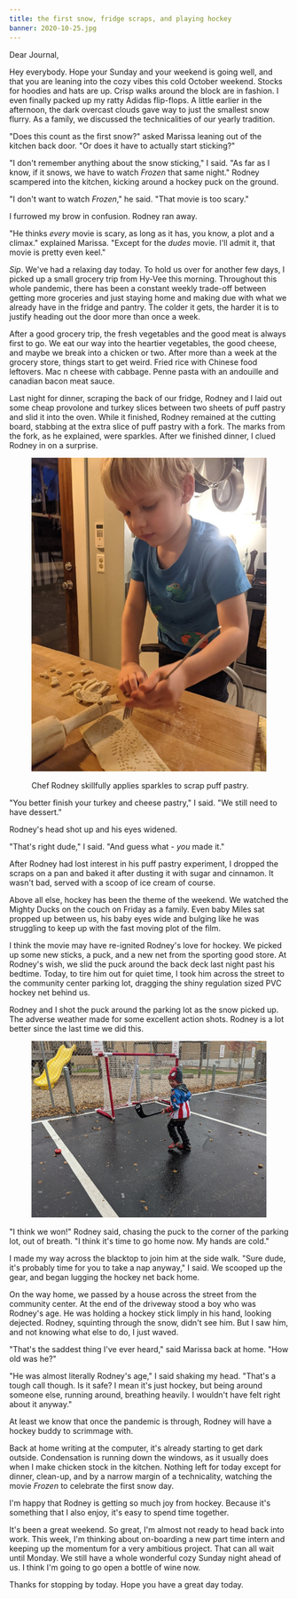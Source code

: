 ```yaml
---
title: the first snow, fridge scraps, and playing hockey
banner: 2020-10-25.jpg
---
```


Dear Journal,

Hey everybody.  Hope your Sunday and your weekend is going well, and
that you are leaning into the cozy vibes this cold October weekend.
Stocks for hoodies and hats are up.  Crisp walks around the block are
in fashion.  I even finally packed up my ratty Adidas flip-flops.  A
little earlier in the afternoon, the dark overcast clouds gave way to
just the smallest snow flurry.  As a family, we discussed the
technicalities of our yearly tradition.

"Does this count as the first snow?" asked Marissa leaning out of the
kitchen back door.  "Or does it have to actually start sticking?"

"I don't remember anything about the snow sticking," I said.  "As far
as I know, if it snows, we have to watch _Frozen_ that same night."
Rodney scampered into the kitchen, kicking around a hockey puck on the
ground.

"I don't want to watch _Frozen_," he said.  "That movie is too scary."

I furrowed my brow in confusion.  Rodney ran away.

"He thinks _every_ movie is scary, as long as it has, you know, a plot
and a climax." explained Marissa.  "Except for the _dudes_ movie.
I'll admit it, that movie is pretty even keel."

_Sip_.  We've had a relaxing day today.  To hold us over for another
few days, I picked up a small grocery trip from Hy-Vee this morning.
Throughout this whole pandemic, there has been a constant weekly
trade-off between getting more groceries and just staying home and
making due with what we already have in the fridge and pantry.  The
colder it gets, the harder it is to justify heading out the door more
than once a week.

After a good grocery trip, the fresh vegetables and the good meat is
always first to go.  We eat our way into the heartier vegetables, the
good cheese, and maybe we break into a chicken or two.  After more
than a week at the grocery store, things start to get weird.  Fried
rice with Chinese food leftovers.  Mac n cheese with cabbage.  Penne
pasta with an andouille and canadian bacon meat sauce.

Last night for dinner, scraping the back of our fridge, Rodney and I
laid out some cheap provolone and turkey slices between two sheets of
puff pastry and slid it into the oven.  While it finished, Rodney
remained at the cutting board, stabbing at the extra slice of puff
pastry with a fork.  The marks from the fork, as he explained, were
sparkles.  After we finished dinner, I clued Rodney in on a surprise.

<figure>
<a href="/images/2020-10-25-sparkles.jpg">
<img alt="2020 10 25 sparkles" src="/images/2020-10-25-sparkles.jpg"/>
</a>
<figcaption>
<p>Chef Rodney skillfully applies sparkles to scrap puff pastry.</p>
</figcaption>
</figure>

"You better finish your turkey and cheese pastry," I said.  "We still
need to have dessert."

Rodney's head shot up and his eyes widened.

"That's right dude," I said.  "And guess what - _you_ made it."

After Rodney had lost interest in his puff pastry experiment, I
dropped the scraps on a pan and baked it after dusting it with sugar
and cinnamon.  It wasn't bad, served with a scoop of ice cream of
course.

Above all else, hockey has been the theme of the weekend.  We watched
the Mighty Ducks on the couch on Friday as a family.  Even baby Miles
sat propped up between us, his baby eyes wide and bulging like he was
struggling to keep up with the fast moving plot of the film.

I think the movie may have re-ignited Rodney's love for hockey.  We
picked up some new sticks, a puck, and a new net from the sporting
good store.  At Rodney's wish, we slid the puck around the back deck
last night past his bedtime.  Today, to tire him out for quiet time, I
took him across the street to the community center parking lot,
dragging the shiny regulation sized PVC hockey net behind us.

Rodney and I shot the puck around the parking lot as the snow picked
up.  The adverse weather made for some excellent action shots.  Rodney
is a lot better since the last time we did this.

<figure>
<a href="/images/2020-10-25-hockey.jpg">
<img alt="2020 10 25 hockey" src="/images/2020-10-25-hockey.jpg"/>
</a>
</figure>

"I think we won!" Rodney said, chasing the puck to the corner of the
parking lot, out of breath.  "I think it's time to go home now.  My
hands are cold."

I made my way across the blacktop to join him at the side walk.  "Sure
dude, it's probably time for you to take a nap anyway," I said.  We
scooped up the gear, and began lugging the hockey net back home.

On the way home, we passed by a house across the street from the
community center.  At the end of the driveway stood a boy who was
Rodney's age.  He was holding a hockey stick limply in his hand,
looking dejected.  Rodney, squinting through the snow, didn't see him.
But I saw him, and not knowing what else to do, I just waved.

"That's the saddest thing I've ever heard," said Marissa back at
home.  "How old was he?"

"He was almost literally Rodney's age," I said shaking my head.
"That's a tough call though.  Is it safe?  I mean it's just hockey,
but being around someone else, running around, breathing heavily.  I
wouldn't have felt right about it anyway."

At least we know that once the pandemic is through, Rodney will have a
hockey buddy to scrimmage with.

Back at home writing at the computer, it's already starting to get
dark outside.  Condensation is running down the windows, as it usually
does when I make chicken stock in the kitchen.  Nothing left for today
except for dinner, clean-up, and by a narrow margin of a technicality,
watching the movie _Frozen_ to celebrate the first snow day.

I'm happy that Rodney is getting so much joy from hockey.  Because
it's something that I also enjoy, it's easy to spend time together.

It's been a great weekend.  So great, I'm almost not ready to head
back into work.  This week, I'm thinking about on-boarding a new part
time intern and keeping up the momentum for a very ambitious project.
That can all wait until Monday. We still have a whole wonderful cozy
Sunday night ahead of us.  I think I'm going to go open a bottle of
wine now.

Thanks for stopping by today.  Hope you have a great day today.
